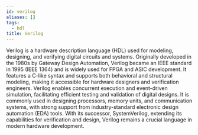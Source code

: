 ```yaml
---
id: verilog
aliases: []
tags:
  - hdl
title: Verilog
---
```

Verilog is a hardware description language (HDL) used for modeling, designing, and verifying digital circuits and systems. Originally developed in the 1980s by Gateway Design Automation, Verilog became an IEEE standard in 1995 (IEEE 1364) and is widely used for FPGA and ASIC development. It features a C-like syntax and supports both behavioral and structural modeling, making it accessible for hardware designers and verification engineers. Verilog enables concurrent execution and event-driven simulation, facilitating efficient testing and validation of digital designs. It is commonly used in designing processors, memory units, and communication systems, with strong support from industry-standard electronic design automation (EDA) tools. With its successor, SystemVerilog, extending its capabilities for verification and design, Verilog remains a crucial language in modern hardware development.
